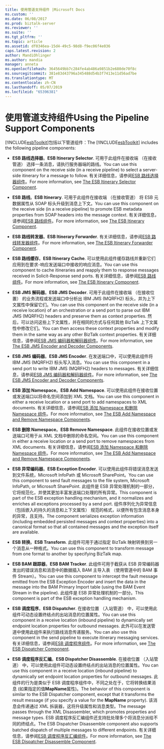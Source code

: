 ```yaml
---
title: 使用管道支持组件 |Microsoft Docs
ms.custom: ''
ms.date: 06/08/2017
ms.prod: biztalk-server
ms.reviewer: ''
ms.suite: ''
ms.tgt_pltfrm: ''
ms.topic: article
ms.assetid: df0346ea-15d4-49c5-98d8-f9ec06f4e036
caps.latest.revision: 2
author: MandiOhlinger
ms.author: mandia
manager: anneta
ms.openlocfilehash: 3645649bb7c284fe4ab486a9851b2e680de70f8c
ms.sourcegitcommit: 381e83d43796a345488d54b3f7413e11d56ad7be
ms.translationtype: MT
ms.contentlocale: zh-CN
ms.lasthandoff: 05/07/2019
ms.locfileid: "65396381"
---
```

# <a name="using-the-pipeline-support-components"></a><span data-ttu-id="ac245-102">使用管道支持组件</span><span class="sxs-lookup"><span data-stu-id="ac245-102">Using the Pipeline Support Components</span></span>
<span data-ttu-id="ac245-103">[!INCLUDE[esbToolkit](../includes/esbtoolkit-md.md)]包括以下管道组件：</span><span class="sxs-lookup"><span data-stu-id="ac245-103">The [!INCLUDE[esbToolkit](../includes/esbtoolkit-md.md)] includes the following pipeline components:</span></span>  
  
-   <span data-ttu-id="ac245-104">**ESB 路线选择器**。</span><span class="sxs-lookup"><span data-stu-id="ac245-104">**ESB Itinerary Selector**.</span></span> <span data-ttu-id="ac245-105">可用于此组件在接收端 （在接收管道） 选择一条消息，请执行服务器端的路线。</span><span class="sxs-lookup"><span data-stu-id="ac245-105">You can use this component on the receive side (in a receive pipeline) to select a server-side itinerary for a message to follow.</span></span> <span data-ttu-id="ac245-106">有关详细信息，请参阅[ESB 路线选择器组件](../esb-toolkit/the-esb-itinerary-selector-component.md)。</span><span class="sxs-lookup"><span data-stu-id="ac245-106">For more information, see [The ESB Itinerary Selector Component](../esb-toolkit/the-esb-itinerary-selector-component.md).</span></span>  
  
-   <span data-ttu-id="ac245-107">**ESB 路线**。</span><span class="sxs-lookup"><span data-stu-id="ac245-107">**ESB Itinerary**.</span></span> <span data-ttu-id="ac245-108">可用于此组件在接收端 （在接收管道） 将 ESB 元数据属性从 SOAP 标头升级到消息上下文。</span><span class="sxs-lookup"><span data-stu-id="ac245-108">You can use this component on the receive side (in a receive pipeline) to promote ESB metadata properties from SOAP headers into the message context.</span></span> <span data-ttu-id="ac245-109">有关详细信息，请参阅[ESB 路线组件](../esb-toolkit/the-esb-itinerary-component.md)。</span><span class="sxs-lookup"><span data-stu-id="ac245-109">For more information, see [The ESB Itinerary Component](../esb-toolkit/the-esb-itinerary-component.md).</span></span>  
  
-   <span data-ttu-id="ac245-110">**ESB 路线转发器**。</span><span class="sxs-lookup"><span data-stu-id="ac245-110">**ESB Itinerary Forwarder**.</span></span> <span data-ttu-id="ac245-111">有关详细信息，请参阅[ESB 路线转发器组件](../esb-toolkit/the-esb-itinerary-forwarder-component.md)。</span><span class="sxs-lookup"><span data-stu-id="ac245-111">For more information, see [The ESB Itinerary Forwarder Component](../esb-toolkit/the-esb-itinerary-forwarder-component.md).</span></span>  
  
-   <span data-ttu-id="ac245-112">**ESB 路线缓存**。</span><span class="sxs-lookup"><span data-stu-id="ac245-112">**ESB Itinerary Cache**.</span></span> <span data-ttu-id="ac245-113">可以使用此组件缓存路线并重新它们应用到在要求-响应发送端口中接收的响应消息。</span><span class="sxs-lookup"><span data-stu-id="ac245-113">You can use this component to cache itineraries and reapply them to response messages received in Solicit-Response send ports.</span></span> <span data-ttu-id="ac245-114">有关详细信息，请参阅[ESB 路线组件](../esb-toolkit/the-esb-itinerary-component.md)。</span><span class="sxs-lookup"><span data-stu-id="ac245-114">For more information, see [The ESB Itinerary Component](../esb-toolkit/the-esb-itinerary-component.md).</span></span>  
  
-   <span data-ttu-id="ac245-115">**ESB JMS 解码器**。</span><span class="sxs-lookup"><span data-stu-id="ac245-115">**ESB JMS Decoder**.</span></span> <span data-ttu-id="ac245-116">可用于此组件在接收端 （在接收位置） 的业务流程或发送端口中分析出 IBM JMS (MQRFH2) 标头，并为上下文属性中保留它们。</span><span class="sxs-lookup"><span data-stu-id="ac245-116">You can use this component on the receive side (in a receive location) of an orchestration or a send port to parse out IBM JMS (MQRFH2) headers and preserve them as context properties.</span></span> <span data-ttu-id="ac245-117">然后，可以访问这些上下文属性，并在相同的方式与任何其他 BizTalk 上下文属性中修改它们。</span><span class="sxs-lookup"><span data-stu-id="ac245-117">You can then access these context properties and modify them in the same way as any other BizTalk context properties.</span></span> <span data-ttu-id="ac245-118">有关详细信息，请参阅[ESB JMS 编码器和解码器组件](../esb-toolkit/the-esb-jms-encoder-and-decoder-components.md)。</span><span class="sxs-lookup"><span data-stu-id="ac245-118">For more information, see [The ESB JMS Encoder and Decoder Components](../esb-toolkit/the-esb-jms-encoder-and-decoder-components.md).</span></span>  
  
-   <span data-ttu-id="ac245-119">**ESB JMS 编码器**。</span><span class="sxs-lookup"><span data-stu-id="ac245-119">**ESB JMS Encoder**.</span></span> <span data-ttu-id="ac245-120">在发送端口中，可以使用此组件将 IBM JMS (MQRFH2) 标头写入消息。</span><span class="sxs-lookup"><span data-stu-id="ac245-120">You can use this component in a send port to write IBM JMS (MQRFH2) headers to messages.</span></span> <span data-ttu-id="ac245-121">有关详细信息，请参阅[ESB JMS 编码器和解码器组件](../esb-toolkit/the-esb-jms-encoder-and-decoder-components.md)。</span><span class="sxs-lookup"><span data-stu-id="ac245-121">For more information, see [The ESB JMS Encoder and Decoder Components](../esb-toolkit/the-esb-jms-encoder-and-decoder-components.md).</span></span>  
  
-   <span data-ttu-id="ac245-122">**ESB 添加 Namespace**。</span><span class="sxs-lookup"><span data-stu-id="ac245-122">**ESB Add Namespace**.</span></span> <span data-ttu-id="ac245-123">可以使用此组件在接收位置或发送端口以将命名空间添加到 XML 文档。</span><span class="sxs-lookup"><span data-stu-id="ac245-123">You can use this component in either a receive location or a send port to add namespaces to XML documents.</span></span> <span data-ttu-id="ac245-124">有关详细信息，请参阅[ESB 添加 Namespace 和删除 Namespace 组件](../esb-toolkit/the-esb-add-namespace-and-remove-namespace-components.md)。</span><span class="sxs-lookup"><span data-stu-id="ac245-124">For more information, see [The ESB Add Namespace and Remove Namespace Components](../esb-toolkit/the-esb-add-namespace-and-remove-namespace-components.md).</span></span>  
  
-   <span data-ttu-id="ac245-125">**ESB 删除 Namespace**。</span><span class="sxs-lookup"><span data-stu-id="ac245-125">**ESB Remove Namespace**.</span></span> <span data-ttu-id="ac245-126">此组件在接收位置或发送端口可用于从 XML 文档中删除的命名空间。</span><span class="sxs-lookup"><span data-stu-id="ac245-126">You can use this component in either a receive location or a send port to remove namespaces from XML documents.</span></span> <span data-ttu-id="ac245-127">有关详细信息，请参阅[ESB 添加 Namespace 和删除 Namespace 组件](../esb-toolkit/the-esb-add-namespace-and-remove-namespace-components.md)。</span><span class="sxs-lookup"><span data-stu-id="ac245-127">For more information, see [The ESB Add Namespace and Remove Namespace Components](../esb-toolkit/the-esb-add-namespace-and-remove-namespace-components.md).</span></span>  
  
-   <span data-ttu-id="ac245-128">**ESB 异常编码器**。</span><span class="sxs-lookup"><span data-stu-id="ac245-128">**ESB Exception Encoder**.</span></span> <span data-ttu-id="ac245-129">可以使用此组件将错误消息发送到文件系统，Microsoft InfoPath 或 Microsoft SharePoint。</span><span class="sxs-lookup"><span data-stu-id="ac245-129">You can use this component to send fault messages to the file system, Microsoft InfoPath, or Microsoft SharePoint.</span></span> <span data-ttu-id="ac245-130">此组件是 ESB 异常处理机制的一部分，它将规范化，并使其更加丰富发送端口处理的所有异常。</span><span class="sxs-lookup"><span data-stu-id="ac245-130">This component is part of the ESB exception handling mechanism, and it normalizes and enriches all exceptions processed by a send port.</span></span> <span data-ttu-id="ac245-131">组件序列化为异常信息 （包括嵌入的持久的消息和上下文属性） 规范的格式，以便所有包含消息本身的异常，且支持。</span><span class="sxs-lookup"><span data-stu-id="ac245-131">The component serializes exception information (including embedded persisted messages and context properties) into a canonical format so that all contained messages and the exception itself are available.</span></span>  
  
-   <span data-ttu-id="ac245-132">**ESB 转换**。</span><span class="sxs-lookup"><span data-stu-id="ac245-132">**ESB Transform**.</span></span> <span data-ttu-id="ac245-133">此组件可用于通过指定 BizTalk 映射转换到另一个消息从一种格式。</span><span class="sxs-lookup"><span data-stu-id="ac245-133">You can use this component to transform message from one format to another by specifying BizTalk map.</span></span>  
  
-   <span data-ttu-id="ac245-134">**ESB BAM 跟踪器**。</span><span class="sxs-lookup"><span data-stu-id="ac245-134">**ESB BAM Tracker**.</span></span> <span data-ttu-id="ac245-135">此组件可用于截获从 ESB 异常编码器发出的错误消息和消息中的数据插入 BAM 主导入表 （使用管道中的 BAM 事件 Stream）。</span><span class="sxs-lookup"><span data-stu-id="ac245-135">You can use this component to intercept the fault message emitted from the ESB Exception Encoder and insert the data in the message into the BAM Primary Import table (using the BAM Event Stream in the pipeline).</span></span> <span data-ttu-id="ac245-136">此组件是 ESB 异常处理机制的一部分。</span><span class="sxs-lookup"><span data-stu-id="ac245-136">This component is part of the ESB exception handling mechanism.</span></span>  
  
-   <span data-ttu-id="ac245-137">**ESB 调度程序**。</span><span class="sxs-lookup"><span data-stu-id="ac245-137">**ESB Dispatcher**.</span></span> <span data-ttu-id="ac245-138">在接收位置 （入站管道） 中，可以使用此组件可动态设置终结点的出站消息的位置属性。</span><span class="sxs-lookup"><span data-stu-id="ac245-138">You can use this component in a receive location (inbound pipeline) to dynamically set endpoint location properties for outbound messages.</span></span> <span data-ttu-id="ac245-139">此外可以在发送管道中使用此组件来执行路线消息传递服务。</span><span class="sxs-lookup"><span data-stu-id="ac245-139">You can also use this component in the send pipeline to execute itinerary messaging services.</span></span> <span data-ttu-id="ac245-140">有关详细信息，请参阅[ESB 调度程序组件](../esb-toolkit/the-esb-dispatcher-component.md)。</span><span class="sxs-lookup"><span data-stu-id="ac245-140">For more information, see [The ESB Dispatcher Component](../esb-toolkit/the-esb-dispatcher-component.md).</span></span>  
  
-   <span data-ttu-id="ac245-141">**ESB 调度程序反汇编**。</span><span class="sxs-lookup"><span data-stu-id="ac245-141">**ESB Dispatcher Disassemble**.</span></span> <span data-ttu-id="ac245-142">在接收位置 （入站管道） 中，可以使用此组件可动态设置终结点的出站消息的位置属性。</span><span class="sxs-lookup"><span data-stu-id="ac245-142">You can use this component in a receive location (inbound pipeline) to dynamically set endpoint location properties for outbound messages.</span></span> <span data-ttu-id="ac245-143">此组件的行为是类似于 ESB 调度程序组件中，不同之处在于，它将转换结果消息 (如果指定的值**MapName**属性)。</span><span class="sxs-lookup"><span data-stu-id="ac245-143">The behavior of this component is similar to the ESB Dispatcher component, except that it transforms the result message (if you specify a value for the **MapName** property).</span></span> <span data-ttu-id="ac245-144">该消息会传递通过 XML 拆装器，这将升级属性和消息类型。</span><span class="sxs-lookup"><span data-stu-id="ac245-144">The message passes through the XML Disassembler, which promotes properties and message types.</span></span> <span data-ttu-id="ac245-145">ESB 调度程序反汇编组件还支持批处理多个将消息分派给不同的终结点。</span><span class="sxs-lookup"><span data-stu-id="ac245-145">The ESB Dispatcher Disassemble component also supports batched dispatch of multiple messages to different endpoints.</span></span> <span data-ttu-id="ac245-146">有关详细信息，请参阅[ESB 调度程序反汇编组件](../esb-toolkit/the-esb-dispatcher-disassemble-component.md)。</span><span class="sxs-lookup"><span data-stu-id="ac245-146">For more information, see [The ESB Dispatcher Disassemble Component](../esb-toolkit/the-esb-dispatcher-disassemble-component.md).</span></span>